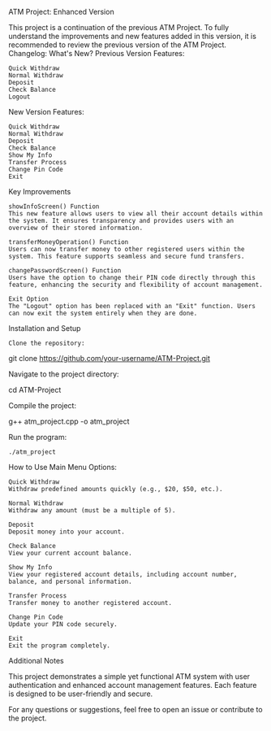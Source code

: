 ATM Project: Enhanced Version

This project is a continuation of the previous ATM Project. To fully understand the improvements and new features added in this version, it is recommended to review the previous version of the ATM Project.
Changelog: What's New?
Previous Version Features:

    Quick Withdraw
    Normal Withdraw
    Deposit
    Check Balance
    Logout

New Version Features:

    Quick Withdraw
    Normal Withdraw
    Deposit
    Check Balance
    Show My Info
    Transfer Process
    Change Pin Code
    Exit

Key Improvements

    showInfoScreen() Function
    This new feature allows users to view all their account details within the system. It ensures transparency and provides users with an overview of their stored information.

    transferMoneyOperation() Function
    Users can now transfer money to other registered users within the system. This feature supports seamless and secure fund transfers.

    changePasswordScreen() Function
    Users have the option to change their PIN code directly through this feature, enhancing the security and flexibility of account management.

    Exit Option
    The "Logout" option has been replaced with an "Exit" function. Users can now exit the system entirely when they are done.

Installation and Setup

    Clone the repository:

git clone https://github.com/your-username/ATM-Project.git

Navigate to the project directory:

cd ATM-Project

Compile the project:

g++ atm_project.cpp -o atm_project

Run the program:

    ./atm_project

How to Use
Main Menu Options:

    Quick Withdraw
    Withdraw predefined amounts quickly (e.g., $20, $50, etc.).

    Normal Withdraw
    Withdraw any amount (must be a multiple of 5).

    Deposit
    Deposit money into your account.

    Check Balance
    View your current account balance.

    Show My Info
    View your registered account details, including account number, balance, and personal information.

    Transfer Process
    Transfer money to another registered account.

    Change Pin Code
    Update your PIN code securely.

    Exit
    Exit the program completely.

Additional Notes

This project demonstrates a simple yet functional ATM system with user authentication and enhanced account management features. Each feature is designed to be user-friendly and secure.

For any questions or suggestions, feel free to open an issue or contribute to the project.